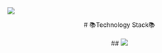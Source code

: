 



<img src="https://capsule-render.vercel.app/api?type=Waving&color=timeGradient&height=300&section=header&text=HI%20THERE&fontSize=90" />
<p align ="center">
# 📚Technology Stack📚 
  <br/> 
  <br/>
  ## <img src="https://img.shields.io/badge/Flutter-3766AB?style=flat-square&logo=Flutter&logoColor=white"/></a>
  </p>


